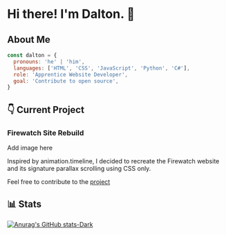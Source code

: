 # Hi there! I'm Dalton. 👋 

## About Me

```javascript
const dalton = {
  pronouns: 'he' | 'him',
  languages: ['HTML', 'CSS', 'JavaScript', 'Python', 'C#'],
  role: 'Apprentice Website Developer',
  goal: 'Contribute to open source',
}
```

## 👇 Current Project

### Firewatch Site Rebuild

Add image here

Inspired by animation.timeline, I decided to recreate the Firewatch website and its signature parallax scrolling using CSS only.

Feel free to contribute to the <a href="https://github.com/dalton-f/Firewatch">project</a>

## 📊 Stats

[![Anurag's GitHub stats-Dark](https://github-readme-stats.vercel.app/api/top-langs/?username=dalton-f&layout=compact&show_icons=true&theme=dark#gh-dark-mode-only)](https://github.com/anuraghazra/github-readme-stats#gh-dark-mode-only)


